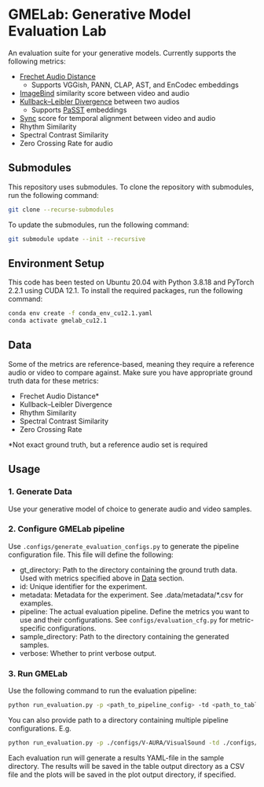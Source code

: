 # GMELab: Generative Model Evaluation Lab

An evaluation suite for your generative models. Currently supports the following metrics:

- [Frechet Audio Distance](https://github.com/gudgud96/frechet-audio-distance)
  - Supports VGGish, PANN, CLAP, AST, and EnCodec embeddings
- [ImageBind](https://github.com/facebookresearch/ImageBind) similarity score between video and audio
- [Kullback–Leibler Divergence](https://github.com/facebookresearch/audiocraft/blob/main/audiocraft/metrics/kld.py) between two audios
  - Supports [PaSST](https://arxiv.org/abs/2110.05069) embeddings
- [Sync](https://github.com/v-iashin/Synchformer) score for temporal alignment between video and audio
- Rhythm Similarity
- Spectral Contrast Similarity
- Zero Crossing Rate for audio

## Submodules

This repository uses submodules. To clone the repository with submodules, run the following command:

```bash
git clone --recurse-submodules
```

To update the submodules, run the following command:

```bash
git submodule update --init --recursive
```

## Environment Setup

This code has been tested on Ubuntu 20.04 with Python 3.8.18 and PyTorch 2.2.1 using CUDA 12.1. To install the required packages, run the following command:

```bash
conda env create -f conda_env_cu12.1.yaml
conda activate gmelab_cu12.1
```

## Data

Some of the metrics are reference-based, meaning they require a reference audio or video to compare against. Make sure you have appropriate ground truth data for these metrics:

- Frechet Audio Distance*
- Kullback–Leibler Divergence
- Rhythm Similarity
- Spectral Contrast Similarity
- Zero Crossing Rate

*Not exact ground truth, but a reference audio set is required

## Usage

### 1. Generate Data

Use your generative model of choice to generate audio and video samples.

### 2. Configure GMELab pipeline

Use `.configs/generate_evaluation_configs.py` to generate the pipeline configuration file. This file will define the following:

- gt_directory: Path to the directory containing the ground truth data. Used with metrics specified above in [Data](#data) section.
- id: Unique identifier for the experiment.
- metadata: Metadata for the experiment. See .data/metadata/*.csv for examples.
- pipeline: The actual evaluation pipeline. Define the metrics you want to use and their configurations. See `configs/evaluation_cfg.py` for metric-specific configurations.
- sample_directory: Path to the directory containing the generated samples.
- verbose: Whether to print verbose output.

### 3. Run GMELab

Use the following command to run the evaluation pipeline:

```bash
python run_evaluation.py -p <path_to_pipeline_config> -td <path_to_table_output_directory> -pd <path_to_plot_output_directory>
```

You can also provide path to a directory containing multiple pipeline configurations. E.g.

```bash
python run_evaluation.py -p ./configs/V-AURA/VisualSound -td ./configs/V-AURA/VisualSound/ -pd ./configs/V-AURA/VisualSound/
```

Each evaluation run will generate a results YAML-file in the sample directory. The results will be saved in the table output directory as a CSV file and the plots will be saved in the plot output directory, if specified.
